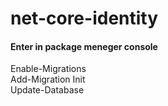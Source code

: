 # net-core-identity <br>
</hr>
<h4>Enter in package meneger console</h4>
<p>Enable-Migrations <br>
Add-Migration Init <br>
Update-Database</p>
